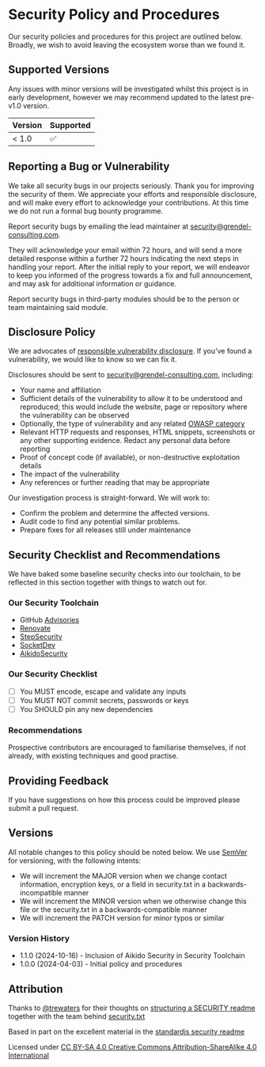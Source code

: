 # Security Policy and Procedures

Our security policies and procedures for this project are outlined below. Broadly,
we wish to avoid leaving the ecosystem worse than we found it.

## Supported Versions

Any issues with minor versions will be investigated whilst this project is in early
development, however we may recommend updated to the latest pre-v1.0 version.

| Version | Supported          |
| ------- | ------------------ |
| < 1.0   | :white_check_mark: |

## Reporting a Bug or Vulnerability

We take all security bugs in our projects seriously. Thank you for improving the
security of them. We appreciate your efforts and responsible disclosure, and will
make every effort to acknowledge your contributions. At this time we do not run
a formal bug bounty programme.

Report security bugs by emailing the lead maintainer at
[security@grendel-consulting.com][security].

They will acknowledge your email within 72 hours, and will send a more detailed
response within a further 72 hours indicating the next steps in handling your
report. After the initial reply to your report, we will endeavor to keep you
informed of the progress towards a fix and full announcement, and may ask for
additional information or guidance.

Report security bugs in third-party modules should be to the person or team
maintaining said module.

## Disclosure Policy

We are advocates of [responsible vulnerability disclosure][disclosure]. If you’ve
found a vulnerability, we would like to know so we can fix it.

Disclosures should be sent to [security@grendel-consulting.com][security], including:

- Your name and affiliation
- Sufficient details of the vulnerability to allow it to be understood and
  reproduced; this would include the website, page or repository where the
  vulnerability can be observed
- Optionally, the type of vulnerability and any related [OWASP category][category]
- Relevant HTTP requests and responses, HTML snippets, screenshots or any other
  supporting evidence. Redact any personal data before reporting
- Proof of concept code (if available), or non-destructive exploitation details
- The impact of the vulnerability
- Any references or further reading that may be appropriate

Our investigation process is straight-forward. We will work to:

- Confirm the problem and determine the affected versions.
- Audit code to find any potential similar problems.
- Prepare fixes for all releases still under maintenance

## Security Checklist and Recommendations

We have baked some baseline security checks into our toolchain, to be reflected
in this section together with things to watch out for.

### Our Security Toolchain

- GitHub [Advisories](https://github.com/grendel-consulting/steampipe-plugin-kolide/security/advisories)
- [Renovate](https://renovate.whitesourcesoftware.com/)
- [StepSecurity](https://www.stepsecurity.io/)
- [SocketDev](https://socket.dev/)
- [AikidoSecurity](https://www.aikido.dev/)

### Our Security Checklist

- [ ] You MUST encode, escape and validate any inputs
- [ ] You MUST NOT commit secrets, passwords or keys
- [ ] You SHOULD pin any new dependencies

### Recommendations

Prospective contributors are encouraged to familiarise themselves, if not already,
with existing techniques and good practise.

## Providing Feedback

If you have suggestions on how this process could be improved please submit a
pull request.

## Versions

All notable changes to this policy should be noted below. We use
[SemVer](https://semver.org) for versioning, with the following intents:

- We will increment the MAJOR version when we change contact information,
  encryption keys, or a field in security.txt in a backwards-incompatible manner
- We will increment the MINOR version when we otherwise change this file or the
  security.txt in a backwards-compatible manner
- We will increment the PATCH version for minor typos or similar

### Version History

- 1.1.0 (2024-10-16) - Inclusion of Aikido Security in Security Toolchain
- 1.0.0 (2024-04-03) - Initial policy and procedures

## Attribution

Thanks to [@trewaters](https://github.com/trewaters) for their thoughts on
[structuring a SECURITY readme](https://github.com/Trewaters/security-README)
together with the team behind [security.txt](https://securitytxt.org/)

Based in part on the excellent material in the [standardjs security readme](https://github.com/standard/.github/blob/master/SECURITY.md)

Licensed under [CC BY-SA 4.0 Creative Commons Attribution-ShareAlike 4.0 International](https://creativecommons.org/licenses/by-sa/4.0/)

[security]: mailto:security@grendel-consulting.com
[disclosure]: https://cheatsheetseries.owasp.org/cheatsheets/Vulnerability_Disclosure_Cheat_Sheet.html#responsible-or-coordinated-disclosure
[category]: https://owasp.org/www-project-top-ten/
